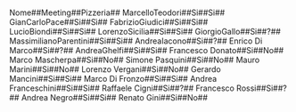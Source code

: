 ####
Nome##Meeting##Pizzeria##
MarcelloTeodori##Si##Si##
GianCarloPace##Si##Sì##
FabrizioGiudici##Si##Si##
LucioBiondi##Si##Si##
LorenzoSicilia##Si##Si##
GiorgioGallo##Si##?##
MassimilianoParentini##Si##Si##
AndreaIacono##Si##?##
Enrico Di Marco##Si##?##
AndreaGhelfi##Si##Si##
Francesco Donato##Si##No##
Marco Mascherpa##Si##No##
Simone Pasquini##Si##No##
Mauro Marini##Si##No##
Lorenzo Vergani##Si##No##
Gerardo Mancini##Si##Si##
Marco Di Fronzo##Si##Si##
Andrea Franceschini##Si##Si##
Raffaele Cigni##Si##?##
Francesco Rossi##Si##?##
Andrea Negro##Si##Si##
Renato Gini##Si##No##
####
